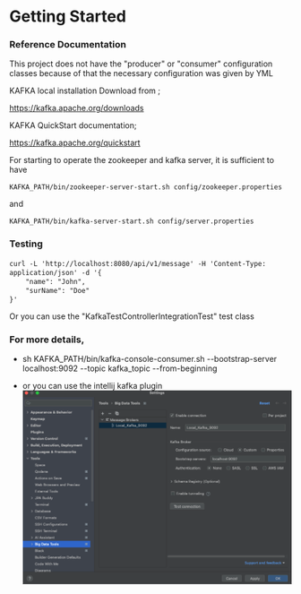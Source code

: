 # Getting Started

### Reference Documentation
This project does not have the "producer" or "consumer" configuration classes because of that the necessary configuration was given by YML

KAFKA local installation
Download from ;

https://kafka.apache.org/downloads


KAFKA QuickStart documentation;

https://kafka.apache.org/quickstart

For starting to operate the zookeeper and kafka server, it is sufficient to have

```
KAFKA_PATH/bin/zookeeper-server-start.sh config/zookeeper.properties
```
and
```
KAFKA_PATH/bin/kafka-server-start.sh config/server.properties
```

### Testing
```
curl -L 'http://localhost:8080/api/v1/message' -H 'Content-Type: application/json' -d '{
    "name": "John",
    "surName": "Doe"
}'
```

Or you can use the "KafkaTestControllerIntegrationTest" test class

### For more details,
* sh KAFKA_PATH/bin/kafka-console-consumer.sh --bootstrap-server localhost:9092 --topic kafka_topic --from-beginning

* or you can use the intellij kafka plugin
![img.png](img.png)

